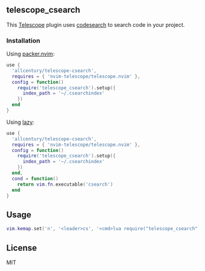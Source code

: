 ## telescope_csearch

This [Telescope](https://github.com/nvim-telescope/telescope.nvim) plugin uses [codesearch](https://github.com/google/codesearch/tree/master) to search code in your project.

### Installation

Using [packer.nvim](https://github.com/wbthomason/packer.nvim):

```lua
use {
  'allcentury/telescope-csearch',
  requires = { 'nvim-telescope/telescope.nvim' },
  config = function()
    require('telescope_csearch').setup({
      index_path = '~/.csearchindex'
    })
  end
}
```

Using [lazy](https://github.com/folke/lazy.nvim):

```lua
use {
  'allcentury/telescope-csearch',
  requires = { 'nvim-telescope/telescope.nvim' },
  config = function()
    require('telescope_csearch').setup({
      index_path = '~/.csearchindex'
    })
  end,
  cond = function()
    return vim.fn.executable('csearch')
  end
}
```

## Usage

```lua
vim.kemap.set('n', '<leader>cs', '<cmd>lua require("telescope_csearch").search()<cr>', { desc = 'Search code' })
```

## License

MIT
